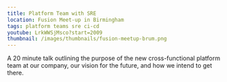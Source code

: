```yaml
---
title: Platform Team with SRE
location: Fusion Meet-up in Birmingham
tags: platform teams sre ci-cd
youtube: LrkWWSjMsco?start=2009
thumbnail: /images/thumbnails/fusion-meetup-brum.png
---
```


A 20 minute talk outlining the purpose of the new cross-functional platform team at our company, our vision for the future, and how we intend to get there.